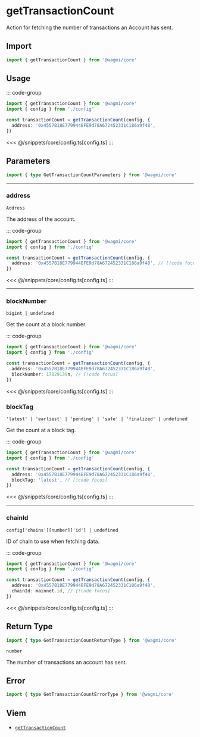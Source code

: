 <script setup>
const packageName = '@wagmi/core'
const actionName = 'getTransactionCount'
const typeName = 'GetTransactionCount'
</script>

# getTransactionCount

Action for fetching the number of transactions an Account has sent.

## Import

```ts
import { getTransactionCount } from '@wagmi/core'
```

## Usage

::: code-group
```ts [index.ts]
import { getTransactionCount } from '@wagmi/core'
import { config } from './config'

const transactionCount = getTransactionCount(config, {
  address: '0x4557B18E779944BFE9d78A672452331C186a9f48',
})
```
<<< @/snippets/core/config.ts[config.ts]
:::

## Parameters

```ts
import { type GetTransactionCountParameters } from '@wagmi/core'
```

---

### address

`Address`

The address of the account.

::: code-group
```ts [index.ts]
import { getTransactionCount } from '@wagmi/core'
import { config } from './config'

const transactionCount = getTransactionCount(config, {
  address: '0x4557B18E779944BFE9d78A672452331C186a9f48', // [!code focus]
})
```
<<< @/snippets/core/config.ts[config.ts]
:::

---

### blockNumber

`bigint | undefined`

Get the count at a block number.

::: code-group
```ts [index.ts]
import { getTransactionCount } from '@wagmi/core'
import { config } from './config'

const transactionCount = getTransactionCount(config, {
  address: '0x4557B18E779944BFE9d78A672452331C186a9f48',
  blockNumber: 17829139n, // [!code focus]
})
```
<<< @/snippets/core/config.ts[config.ts]
:::

### blockTag

`'latest' | 'earliest' | 'pending' | 'safe' | 'finalized' | undefined`

Get the count at a block tag.

::: code-group
```ts [index.ts]
import { getTransactionCount } from '@wagmi/core'
import { config } from './config'

const transactionCount = getTransactionCount(config, {
  address: '0x4557B18E779944BFE9d78A672452331C186a9f48',
  blockTag: 'latest', // [!code focus]
})
```
<<< @/snippets/core/config.ts[config.ts]
:::

---

### chainId

`config['chains'][number]['id'] | undefined`

ID of chain to use when fetching data.

::: code-group
```ts [index.ts]
import { getTransactionCount } from '@wagmi/core'
import { config } from './config'

const transactionCount = getTransactionCount(config, {
  address: '0x4557B18E779944BFE9d78A672452331C186a9f48',
  chainId: mainnet.id, // [!code focus]
})
```
<<< @/snippets/core/config.ts[config.ts]
:::


## Return Type

```ts
import { type GetTransactionCountReturnType } from '@wagmi/core'
```

`number`

The number of transactions an account has sent.

## Error

```ts
import { type GetTransactionCountErrorType } from '@wagmi/core'
```

<!--@include: @shared/query-imports.md-->

## Viem

- [`getTransactionCount`](https://viem.sh/docs/actions/public/getTransactionCount.html)
